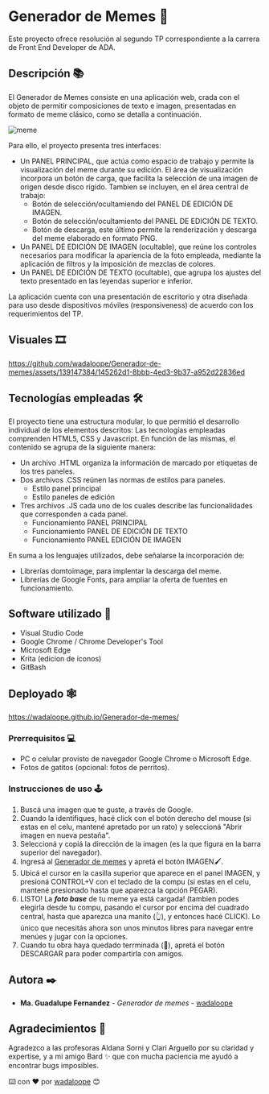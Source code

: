 # Generador de Memes 💩​

Este proyecto ofrece resolución al segundo TP correspondiente a la carrera de Front End Developer de ADA.

## Descripción 📚

El Generador de Memes consiste en una aplicación web, crada con el objeto de permitir composiciones de texto e imagen, presentadas en formato de meme clásico, como se detalla a continuación.

![meme](https://github.com/wadaloope/Generador-de-memes/assets/139147384/cf1f5e60-4311-4b53-8e4b-c4449e689527)

Para ello, el proyecto presenta tres interfaces:
- Un PANEL PRINCIPAL, que actúa como espacio de trabajo y permite la visualización del meme durante su edición.
  El área de visualización incorpora un botón de carga, que facilita la selección de una imagen de origen desde disco rígido. Tambien se incluyen, en el área central de trabajo:
  - Botón de selección/ocultamiendo del PANEL DE EDICIÓN DE IMAGEN.
  - Botón de selección/ocultamiento del PANEL DE EDICIÓN DE TEXTO.
  - Botón de descarga, este último permite la renderización y descarga del meme elaborado en formato PNG.
- Un PANEL DE EDICIÓN DE IMAGEN (ocultable), que reúne los controles necesarios para modificar la apariencia de la   foto empleada, mediante la aplicación de filtros y la imposición de mezclas de colores.
- Un PANEL DE EDICIÓN DE TEXTO (ocultable), que agrupa los ajustes del texto presentado en las leyendas superior e inferior.

La aplicación cuenta con una presentación de escritorio y otra diseñada para uso desde dispositivos móviles (responsiveness) de acuerdo con los requerimientos del TP.

## Visuales 🎞️​



https://github.com/wadaloope/Generador-de-memes/assets/139147384/145262d1-8bbb-4ed3-9b37-a952d22836ed




## Tecnologías empleadas 🛠️

El proyecto tiene una estructura modular, lo que permitió el desarrollo individual de los elementos descritos:
Las tecnologías empleadas comprenden HTML5, CSS y Javascript. En función de las mismas, el contenido se agrupa de la siguiente manera: 
- Un archivo .HTML organiza la información de marcado por etiquetas de los tres paneles.
- Dos archivos .CSS reúnen las normas de estilos para paneles.
   - Estilo panel principal
   - Estilo paneles de edición
- Tres archivos .JS cada uno de los cuales describe las funcionalidades que corresponden a cada panel.
  - Funcionamiento PANEL PRINCIPAL
  - Funcionamiento PANEL DE EDICIÓN DE TEXTO
  - Funcionamiento PANEL EDICIÓN DE IMAGEN

En suma a los lenguajes utilizados, debe señalarse la incorporación de:
  - Librerías domtoimage, para implentar la descarga del meme.
  - Librerías de Google Fonts, para ampliar la oferta de fuentes en funcionamiento.

## Software utilizado ​💾​

- Visual Studio Code
- Google Chrome / Chrome Developer's Tool
- Microsoft Edge
- Krita (edicion de íconos)
- GitBash

## Deployado 🕸️​

https://wadaloope.github.io/Generador-de-memes/

### Prerrequisitos 💻

- PC o celular provisto de navegador Google Chrome o Microsoft Edge.
- Fotos de gatitos (opcional: fotos de perritos).

### Instrucciones de uso 🕹️​

1. Buscá una imagen que te guste, a través de Google.
2. Cuando la identifiques, hacé click con el botón derecho del mouse (si estas en el celu, mantené apretado por un rato)  y seleccioná "Abrir imagen en nueva pestaña".
3. Seleccioná y copiá la dirección de la imagen (es la que figura en la barra superior del navegador).
4. Ingresá al [Generador de memes](https://wadaloope.github.io/Generador-de-memes/) y apretá el botón IMAGEN🖌️​.
5. Ubicá el cursor en la casilla superior que aparece en el panel IMAGEN, y presioná CONTROL+V con el teclado de la compu (si estas en el celu, mantené presionado hasta que aparezca la opción PEGAR).
6. LISTO! La **_foto base_** de tu meme ya está cargada! (tambien podes elegirla desde tu compu, pasando el cursor por encima del cuadrado central, hasta que aparezca una manito (👆​), y entonces hacé CLICK). Lo único que necesitás ahora son unos minutos libres para navegar entre menúes y jugar con la opciones.
7. Cuando tu obra haya quedado terrminada (💅​), apretá el botón DESCARGAR para poder compartirla con amigos.

## Autora ✒️

- **Ma. Guadalupe Fernandez** - _Generador de memes_ - [wadaloope](https://github.com/wadaloope/Generador-de-memes)

## Agradecimientos 🎁

Agradezco a las profesoras Aldana Sorni y Clari Arguello por su claridad y expertise, y a mi amigo Bard ✨​ que con mucha paciencia me ayudó a encontrar bugs imposibles. 

⌨️ con ❤️ por [wadaloope](https://github.com/wadaloope) 😊
